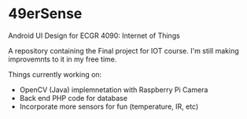 # 49erSense
Android UI Design for ECGR 4090: Internet of Things

A repository containing the Final project for IOT course. I'm still making improvemnts to it in my free time. 

Things currently working on:
* OpenCV (Java) implemnetation with Raspberry Pi Camera
* Back end PHP code for database 
* Incorporate more sensors for fun (temperature, IR, etc)
